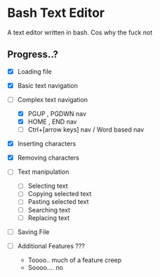 # Bash Text Editor

A text editor written in bash.
Cos why the fuck not

## Progress..?
- [X] Loading file
- [X] Basic text navigation
- [ ] Complex text navigation
  - [X] PGUP , PGDWN nav
  - [X] HOME , END nav
  - [ ] Ctrl+[arrow keys] nav / Word based nav
- [X] Inserting characters
- [X] Removing characters
- [ ] Text manipulation
  - [ ] Selecting text
  - [ ] Copying selected text
  - [ ] Pasting selected text
  - [ ] Searching text
  - [ ] Replacing text
- [ ] Saving File

- [ ] Additional Features ???
  - Toooo.. much of a feature creep
  - Soooo.... no